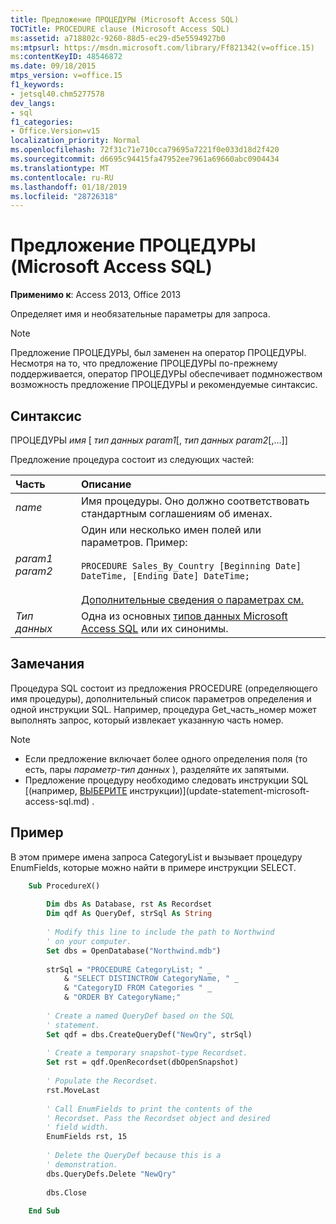 ```yaml
---
title: Предложение ПРОЦЕДУРЫ (Microsoft Access SQL)
TOCTitle: PROCEDURE clause (Microsoft Access SQL)
ms:assetid: a718802c-9260-88d5-ec29-d5e5594927b0
ms:mtpsurl: https://msdn.microsoft.com/library/Ff821342(v=office.15)
ms:contentKeyID: 48546872
ms.date: 09/18/2015
mtps_version: v=office.15
f1_keywords:
- jetsql40.chm5277578
dev_langs:
- sql
f1_categories:
- Office.Version=v15
localization_priority: Normal
ms.openlocfilehash: 72f31c71e710cca79695a7221f0e033d18d2f420
ms.sourcegitcommit: d6695c94415fa47952ee7961a69660abc0904434
ms.translationtype: MT
ms.contentlocale: ru-RU
ms.lasthandoff: 01/18/2019
ms.locfileid: "28726318"
---
```

# <a name="procedure-clause-microsoft-access-sql"></a>Предложение ПРОЦЕДУРЫ (Microsoft Access SQL)

**Применимо к**: Access 2013, Office 2013

Определяет имя и необязательные параметры для запроса.

> [!NOTE]
> Предложение ПРОЦЕДУРЫ, был заменен на оператор ПРОЦЕДУРЫ. Несмотря на то, что предложение ПРОЦЕДУРЫ по-прежнему поддерживается, оператор ПРОЦЕДУРЫ обеспечивает подмножеством возможность предложение ПРОЦЕДУРЫ и рекомендуемые синтаксис.

## <a name="syntax"></a>Синтаксис

ПРОЦЕДУРЫ *имя* \[ *тип данных param1*\[, *тип данных param2*\[,...\]\]

Предложение процедура состоит из следующих частей:

|Часть |Описание |
|:----|:-----------|
|*name* |Имя процедуры. Оно должно соответствовать стандартным соглашениям об именах.|
|*param1* *param2* |Один или несколько имен полей или параметров. Пример:<br/><br/>`PROCEDURE Sales_By_Country [Beginning Date] DateTime, [Ending Date] DateTime;`<br/><br/>[Дополнительные сведения о параметрах см.](parameters-declaration-microsoft-access-sql.md)|
|*Тип данных* | Одна из основных [типов данных Microsoft Access SQL](sql-data-types.md) или их синонимы. |


## <a name="remarks"></a>Замечания

Процедура SQL состоит из предложения PROCEDURE (определяющего имя процедуры), дополнительный список параметров определения и одной инструкции SQL. Например, процедура Get\_часть\_номер может выполнять запрос, который извлекает указанную часть номер.

> [!NOTE]
> - Если предложение включает более одного определения поля (то есть, пары *параметр-тип данных* ), разделяйте их запятыми.
> - Предложение процедуру необходимо следовать инструкции SQL [(например, [ВЫБЕРИТЕ](select-statement-microsoft-access-sql.md) инструкции)](update-statement-microsoft-access-sql.md) .

## <a name="example"></a>Пример

В этом примере имена запроса CategoryList и вызывает процедуру EnumFields, которые можно найти в примере инструкции SELECT.

```vb
    Sub ProcedureX() 
     
        Dim dbs As Database, rst As Recordset 
        Dim qdf As QueryDef, strSql As String 
         
        ' Modify this line to include the path to Northwind 
        ' on your computer. 
        Set dbs = OpenDatabase("Northwind.mdb") 
         
        strSql = "PROCEDURE CategoryList; " _ 
            & "SELECT DISTINCTROW CategoryName, " _ 
            & "CategoryID FROM Categories " _ 
            & "ORDER BY CategoryName;" 
         
        ' Create a named QueryDef based on the SQL 
        ' statement. 
        Set qdf = dbs.CreateQueryDef("NewQry", strSql) 
     
        ' Create a temporary snapshot-type Recordset. 
        Set rst = qdf.OpenRecordset(dbOpenSnapshot) 
     
        ' Populate the Recordset. 
        rst.MoveLast 
                 
        ' Call EnumFields to print the contents of the  
        ' Recordset. Pass the Recordset object and desired 
        ' field width. 
        EnumFields rst, 15 
         
        ' Delete the QueryDef because this is a 
        ' demonstration. 
        dbs.QueryDefs.Delete "NewQry" 
         
        dbs.Close 
     
    End Sub
```
